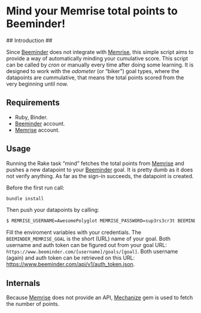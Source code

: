 # Mind your Memrise total points to Beeminder! #

## Introduction ##

Since [Beeminder](http://www.beeminder.com/) does not integrate with [Memrise](http://www.memrise.com/), this simple script aims to provide a way of automatically minding your cumulative score. This script can be called by _cron_ or manually every time after doing some learning. It is designed to work with the _odometer_ (or “biker”) goal types, where the datapoints are cummulative, that means the total points scored from the very beginning until now.

## Requirements ##

* Ruby, Binder.
* [Beeminder](http://www.beeminder.com/) account.
* [Memrise](http://www.memrise.com/) account.
  
## Usage ##

Running the Rake task “mind” fetches the total points from [Memrise](http://www.memrise.com/) and pushes a new datapoint to your [Beeminder](http://www.beeminder.com/) goal. It is pretty dumb as it does not verify anything. As far as the sign-in succeeds, the datapoint is created.

Before the first run call:

```sh
bundle install
```

Then push your datapoints by calling:

```sh
$ MEMRISE_USERNAME=AwesomePolyglot MEMRISE_PASSWORD=sup3rs3cr3t BEEMINDER_USERNAME=lazybones BEEMINDER_AUTH_TOKEN=d34df4c3bbqblah BEEMINDER_MEMRISE_GOAL=memrise rake
```

Fill the enviroment variables with your credentials. The `BEEMINDER_MEMRISE_GOAL` is the short (URL) name of your goal. Both username and auth token can be figured out from your goal URL: `https://www.beeminder.com/[username]/goals/[goal]`. Both username (again) and auth token can be retrieved on this URL: https://www.beeminder.com/api/v1/auth_token.json.

## Internals ##

Because [Memrise](http://www.memrise.com/) does not provide an API, [Mechanize](http://mechanize.rubyforge.org) gem is used to fetch the number of points.
